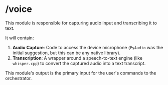 # /voice

This module is responsible for capturing audio input and transcribing it to text.

It will contain:
1.  **Audio Capture**: Code to access the device microphone (`PyAudio` was the initial suggestion, but this can be any native library).
2.  **Transcription**: A wrapper around a speech-to-text engine (like `whisper.cpp`) to convert the captured audio into a text transcript.

This module's output is the primary input for the user's commands to the orchestrator. 